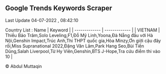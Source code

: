 

## Google Trends Keywords Scraper 
 
Last Update 04-07-2022 , 08:42:10

Country List :
 Name  | Keyword |
| ------------- | ------------- |
| VIETNAM | Thiều Bảo Trâm,Solo Leveling,F1,Đỗ Mỹ Linh,Yoona,Đà Nẵng đấu với Hà Nội,Genshin Impact,Trúc Anh,Thi THPT quốc gia,Hòa Minzy,Ơn giời cậu đây rồi,Miss Supranational 2022,Đặng Văn Lâm,Park Hang Seo,Bùi Tiến Dũng,Salah Liverpool,Từ Hy Viên,Genshin,BTS J-Hope,Tra cứu điểm thi vào 10 |



© Abdul Muttaqin 
